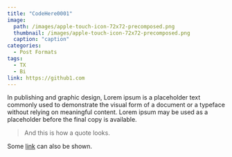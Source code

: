 ```yaml
---
title: "CodeHere0001"
image: 
  path: /images/apple-touch-icon-72x72-precomposed.png
  thumbnail: /images/apple-touch-icon-72x72-precomposed.png
  caption: "caption"
categories:
  - Post Formats
tags:
  - TX
  - Bi
link: https://github1.com
---
```


In publishing and graphic design, Lorem ipsum is a placeholder text commonly used to demonstrate the visual form of a document or a typeface without relying on meaningful content. Lorem ipsum may be used as a placeholder before the final copy is available.

> And this is how a quote looks.

Some [link](#) can also be shown.